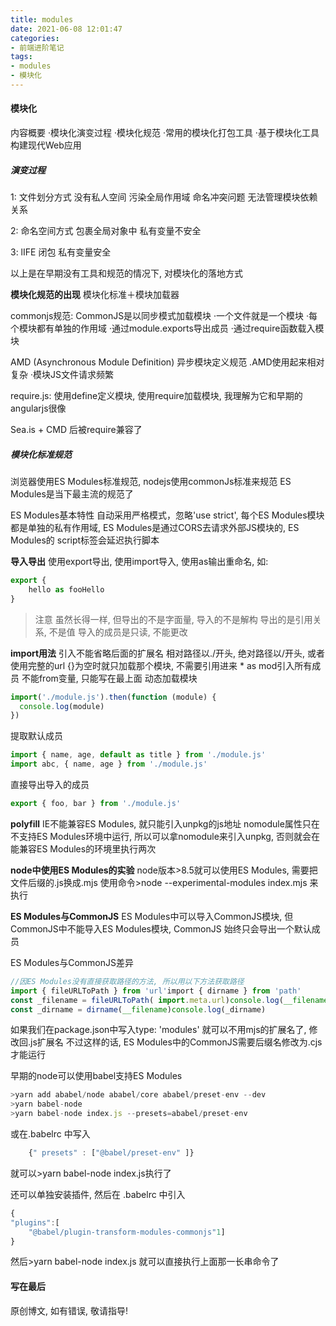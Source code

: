 ```yaml
---
title: modules
date: 2021-06-08 12:01:47
categories: 
- 前端进阶笔记
tags: 
- modules
- 模块化
---
```

#### 模块化
内容概要
·模块化演变过程
·模块化规范
·常用的模块化打包工具
·基于模块化工具构建现代Web应用

##### 演变过程
1: 文件划分方式
没有私人空间
污染全局作用域
命名冲突问题
无法管理模块依赖关系

2: 命名空间方式
包裹全局对象中
私有变量不安全

3: lIFE
闭包 私有变量安全

以上是在早期没有工具和规范的情况下, 对模块化的落地方式


**模块化规范的出现**
模块化标准＋模块加载器

commonjs规范: CommonJS是以同步模式加载模块
·一个文件就是一个模块
·每个模块都有单独的作用域
·通过module.exports导出成员
·通过require函数载入模块

AMD (Asynchronous Module Definition) 异步模块定义规范
.AMD使用起来相对复杂
·模块JS文件请求频繁

require.js: 使用define定义模块, 使用require加载模块, 我理解为它和早期的angularjs很像

Sea.is + CMD 后被require兼容了


##### 模块化标准规范
浏览器使用ES Modules标准规范, nodejs使用commonJs标准来规范
ES Modules是当下最主流的规范了

ES Modules基本特性
自动采用严格模式，忽略'use strict', 每个ES Modules模块都是单独的私有作用域, ES Modules是通过CORS去请求外部JS模块的, ES Modules的 script标签会延迟执行脚本


**导入导出**
使用export导出, 使用import导入, 使用as输出重命名, 如:
```js
export {
    hello as fooHello
}
```

> 注意
虽然长得一样, 但导出的不是字面量, 导入的不是解构
导出的是引用关系, 不是值
导入的成员是只读, 不能更改

**import用法**
引入不能省略后面的扩展名
相对路径以./开头, 绝对路径以/开头, 或者使用完整的url
{}为空时就只加载那个模块, 不需要引用进来
\* as mod引入所有成员 
不能from变量, 只能写在最上面
动态加载模块
```js
import('./module.js').then(function (module) {
  console.log(module)
})
```
提取默认成员
```js
import { name, age, default as title } from './module.js'
import abc, { name, age } from './module.js'
```
直接导出导入的成员
```js
export { foo, bar } from './module.js'
```

**polyfill**
IE不能兼容ES Modules, 就只能引入unpkg的js地址
nomodule属性只在不支持ES Modules环境中运行, 所以可以拿nomodule来引入unpkg, 否则就会在能兼容ES Modules的环境里执行两次

**node中使用ES Modules的实验**
node版本>8.5就可以使用ES Modules, 需要把文件后缀的.js换成.mjs
使用命令>node --experimental-modules index.mjs 来执行


**ES Modules与CommonJS**
ES Modules中可以导入CommonJS模块, 但CommonJS中不能导入ES Modules模块, CommonJS 始终只会导出一个默认成员

ES Modules与CommonJS差异
```js
//因ES Modules没有直接获取路径的方法, 所以用以下方法获取路径
import { fileURLToPath } from 'url'import { dirname } from 'path'
const _filename = fileURLToPath( import.meta.url)console.log(__filename)
const _dirname = dirname(__filename)console.log(_dirname)
```

如果我们在package.json中写入type: 'modules' 就可以不用mjs的扩展名了, 修改回.js扩展名
不过这样的话, ES Modules中的CommonJS需要后缀名修改为.cjs才能运行

早期的node可以使用babel支持ES Modules
```js
>yarn add ababel/node ababel/core ababel/preset-env --dev
>yarn babel-node
>yarn babel-node index.js --presets=ababel/preset-env
```
或在.babelrc 中写入
```js
    {" presets" : ["@babel/preset-env" ]}
```
就可以>yarn babel-node index.js执行了

还可以单独安装插件, 然后在 .babelrc 中引入
```js
{
"plugins":[
    "@babel/plugin-transform-modules-commonjs"1]
}
```
然后>yarn babel-node index.js 就可以直接执行上面那一长串命令了




#### 写在最后

原创博文, 如有错误, 敬请指导!


